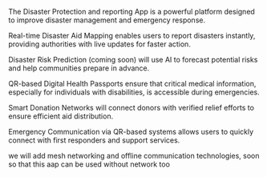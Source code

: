The Disaster Protection and reporting App is a powerful platform designed to improve disaster management and emergency response.

Real-time Disaster Aid Mapping enables users to report disasters instantly, providing authorities with live updates for faster action.

Disaster Risk Prediction (coming soon) will use AI to forecast potential risks and help communities prepare in advance.

QR-based Digital Health Passports ensure that critical medical information, especially for individuals with disabilities, is accessible during emergencies.

Smart Donation Networks  will connect donors with verified relief efforts to ensure efficient aid distribution.

Emergency Communication via QR-based systems allows users to quickly connect with first responders and support services.

we will add mesh networking and offline communication technologies, soon so that this aap can be used without network too 
